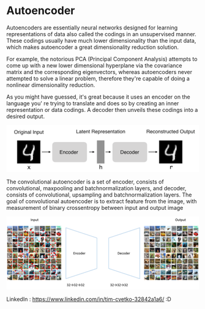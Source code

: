 # Autoencoder

Autoencoders are essentially neural networks designed for learning representations of data also called the codings in an unsupervised manner. These codings usually have much lower dimensionality than the input data, which makes autoencoder a great dimensionality reduction solution. 

For example, the notorious PCA (Principal Component Analysis) attempts to come up with a new lower dimensional hyperplane via the covariance matrix and the corresponding eigenvectors, whereas autoencoders never attempted to solve a linear problem, therefore they're capable of doing a nonlinear dimensionality reduction.

As you might have guessed, it's great because it uses an encoder on the language you' re trying to translate and does so by creating an inner representation or data codings. A decoder then unveils these codings into a desired output.

<img src="https://github.com/Timothy102/autoencoder/blob/main/images/img.png" alt="drawing" width="750"/>



The convolutional autoencoder is a set of encoder, consists of convolutional, maxpooling and batchnormalization layers, and decoder, consists of convolutional, upsampling and batchnormalization layers. The goal of convolutional autoencoder is to extract feature from the image, with measurement of binary crossentropy between input and output image

<img src="https://github.com/Timothy102/autoencoder/blob/main/images/12.png" alt="drawing" width="750"/>


LinkedIn : https://www.linkedin.com/in/tim-cvetko-32842a1a6/   :D
